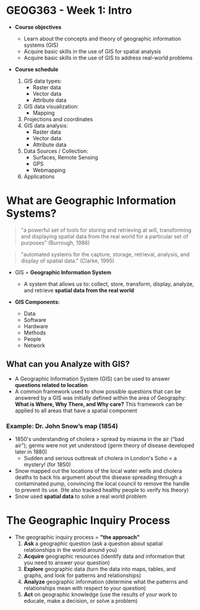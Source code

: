 # GEOG363 - Week 1: Intro
- **Course objectives**
    - Learn about the concepts and theory of geographic information systems (GIS)
    - Acquire basic skills in the use of GIS for spatial analysis
    - Acquire basic skills  in the use of GIS to address real-world problems

- **Course schedule**
    1. GIS data types:     
        - Raster data
        - Vector data
        - Attribute data
    2. GIS data visualization:
        - Mapping
    3. Projections and coordinates
    4. GIS data analysis:
        - Raster data
        - Vector data
        - Attribute data
    5. Data Sources / Collection:
        - Surfaces, Remote Sensing
        - GPS
        - Webmapping
    6. Applications

# What are Geographic Information Systems?
> "a powerful set of tools for storing and retrieving at will, transforming and displaying spatial data from the real  world for a particular set of purposes" (Burrough, 1986)

> "automated systems for the capture, storage, retrieval, analysis, and display of spatial data." (Clarke, 1995)

- GIS = **Geographic Information System**
    - A system that allows us to: collect, store, transform, display, analyze, and retrieve **spatial data from the real world**

- **GIS Components:**
    - Data
    - Software
    - Hardware
    - Methods
    - People
    - Network

## What can you Analyze with GIS?
- A Geographic Information System (GIS) can be used to answer **questions related to location**
- A common framework used to show possible questions that can be answered by a GIS was initially defined within the area of Geography: **What is Where, Why There, and Why care?** This framework can be applied to all areas that have a spatial component

### Example: Dr. John Snow’s map (1854)
- 1850's understanding of cholera > spread by miasma in the air (”bad air”); germs were not yet understood (germ theory of disease developed later in 1880)
    - Sudden and serious outbreak of cholera in London's Soho = a mystery! (for 1850)
- Snow mapped out the locations of the local water wells and cholera deaths to back his argument about the disease spreading through a contaminated pump, convincing the local council to remove the handle to prevent its use. (He also tracked healthy people to verify his theory)
- Snow used **spatial data** to solve a real world problem

# The Geographic Inquiry Process
- The geographic inquiry process = **"the approach"**
    1. **Ask** a geographic question (ask a question about spatial relationships in the world around you)
    2. **Acquire** geographic resources (identify data and information that you need to answer your question)
    3. **Explore** geographic data (turn the data into maps, tables, and graphs, and look for patterns and relationships)
    4. **Analyze** geographic information (determine what the patterns and relationships mean with respect to your question)
    5. **Act** on geographic knowledge (use the results of your work to educate, make a decision, or solve a problem)
